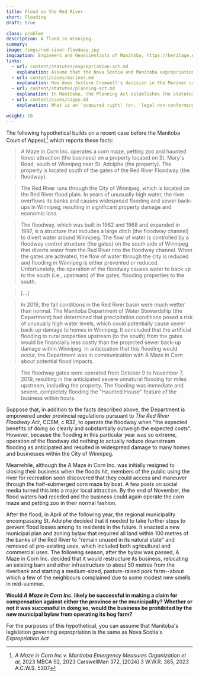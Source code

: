 ```yaml
---
title: Flood on the Red River
short: Flooding
draft: true

class: problem
description: A flood in Winnipeg.
summary: 
image: /imgs/red-river-floodway.jpg
imgcaption: Engineers and Geoscientists of Manitoba, https://heritage.enggeomb.ca
links:
  - url: content/statutes/expropriation-act.md
    explanation: Assume that the Nova Scotia and Manitoba expropriation statutes are equivalent. Recall from our earlier study of this legislation that it leaves much to interpretation in cases of constructive expropriation.
  - url: content/cases/mariner.md
    explanation: How does Justice Cromwell's decision in the Mariner case provide a framework for addressing the constructive takings issues raised in this problem? How does that framework evolve in subsequent cases?
  - url: content/statutes/planning-act.md
    explanation: In Manitoba, the Planning Act establishes the statutory basis for owners who want to claim that they are exercising an 'acquired right" (or, 'legal non-conforming use') in the face of changes to a zoning bylaw. How might such a provision help the claimant in this hypo?
  - url: content/cases/cappy.md
    explanation: What is an 'acquired right' (or, 'legal non-conforming use')? What is the basis for these rights and how are they connected to issues of expropriation? 

weight: 10
---
```


The following hypothetical builds on a recent case before the Manitoba Court of Appeal,[^1] which reports these facts:

> A Maze in Corn Inc. operates a corn maze, petting zoo and haunted forest attraction (the business) on a property located on St. Mary's Road, south of Winnipeg near St. Adolphe (the property). The property is located south of the gates of the Red River Floodway (the floodway).

> The Red River runs through the City of Winnipeg, which is located on the Red River flood plain. In years of unusually high water, the river overflows its banks and causes widespread flooding and sewer back-ups in Winnipeg, resulting in significant property damage and economic loss.

> The floodway, which was built in 1962 and 1968 and expanded in 1997, is a structure that includes a large ditch (the floodway channel) to divert water around Winnipeg. The flow of water is controlled by a floodway control structure (the gates) on the south side of Winnipeg that diverts water from the Red River into the floodway channel. When the gates are activated, the flow of water through the city is reduced and flooding in Winnipeg is either prevented or reduced. Unfortunately, the operation of the floodway causes water to back up to the south (i.e., upstream) of the gates, flooding properties to the south.

> [...]

> In 2019, the fall conditions in the Red River basin were much wetter than normal. The Manitoba Department of Water Stewardship (the Department) had determined that precipitation conditions posed a risk of unusually high water levels, which could potentially cause sewer back-up damage to homes in Winnipeg. It concluded that the artificial flooding to rural properties upstream (to the south) from the gates would be financially less costly than the projected sewer back-up damage within Winnipeg. In anticipation that this flooding would occur, the Department was in communication with A Maze in Corn about potential flood impacts.

> The floodway gates were operated from October 9 to November 7, 2019, resulting in the anticipated severe unnatural flooding for miles upstream, including the property. The flooding was immediate and severe, completely flooding the "Haunted House" feature of the business within hours.

Suppose that, in addition to the facts described above, the Department is empowered under provincial regulations pursuant to *The Red River Floodway Act*, CCSM, c R32, to operate the floodway when "the expected benefits of doing so clearly and substantially outweigh the expected costs". However, because the flooding in this particular year was so extreme, operation of the floodway did nothing to actually reduce downstream flooding as anticipated and resulted in widespread damage to many homes and businesses within the City of Winnipeg. 

Meanwhile, although the A Maze in Corn Inc. was initially resigned to closing their business when the floods hit, members of the public using the river for recreation soon discovered that they could access and maneuver through the half-submerged corn maze by boat. A few posts on social media turned this into a major local attraction. By the end of November, the flood waters had receded and the business could again operate the corn maze and petting zoo in their normal fashion. 

After the flood, in April of the following year, the regional municipality encompassing St. Adolphe decided that it needed to take further steps to prevent flood losses among its residents in the future. It enacted a new municipal plan and zoning bylaw that required all land within 100 metres of the banks of the Red River to "remain unused in its natural state" and removed all pre-existing uses, which included both agricultural and commercial uses. The following season, after the bylaw was passed, A Maze in Corn Inc. decided that it would restructure its business, relocating an existing barn and other infrastructure to about 50 metres from the riverbank and starting a medium-sized, pasture-raised pork farm--about which a few of the neighbours complained due to some modest new smells in mid-summer. 

**Would *A Maze in Corn Inc.* likely be successful in making a claim for compensation against either the province or the municipality? Whether or not it was successful in doing so, would the business be prohibited by the new municipal bylaw from operating its hog farm?**

For the purposes of this hypothetical, you can assume that Manitoba's legislation governing expropriation is the same as Nova Scotia's *Expropriation Act*

[^1]: *A Maze in Corn Inc v. Manitoba Emergency Measures Organization et al*, 2023 MBCA 92, 2023 CarswellMan 372, [2024] 3 W.W.R. 385, 2023 A.C.W.S. 5307